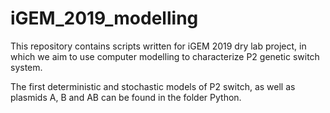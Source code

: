 # iGEM_2019_modelling

This repository contains scripts written for iGEM 2019 dry lab project, in which we aim to use computer modelling to characterize P2 genetic switch system.

The first deterministic and stochastic models of P2 switch, as well as plasmids A, B and AB can be found in the folder Python.
